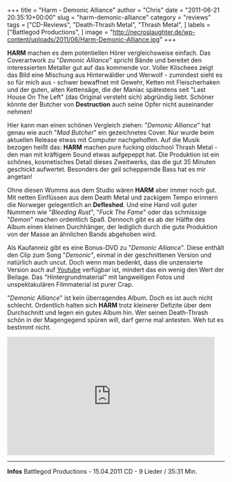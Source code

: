 +++
title = "Harm - Demonic Alliance"
author = "Chris"
date = "2011-06-21 20:35:10+00:00"
slug = "harm-demonic-alliance"
category = "reviews"
tags = ["CD-Reviews", "Death-Thrash Metal", "Thrash Metal", ]
labels = ["Battlegod Productions", ]
image = "http://necroslaughter.de/wp-content/uploads/2011/06/Harm-Demonic-Alliance.jpg"
+++

**HARM** machen es dem potentiellen Hörer vergleichsweise einfach. Das Coverartwork zu "_Demonic Alliance_" spricht Bände und bereitet den interessierten Metaller gut auf das kommende vor. Voller Klischees zeigt das Bild eine Mischung aus Hinterwäldler und Werwolf - zumindest sieht es so für mich aus - schwer bewaffnet mit Gewehr, Ketten mit Fleischerhaken und der guten, alten Kettensäge, die der Maniac spätestens seit "Last House On The Left" (das Original versteht sich) abgründig liebt. Schöner könnte der Butcher von **Destruction** auch seine Opfer nicht auseinander nehmen!

Hier kann man einen schönen Vergleich ziehen: "_Demonic Alliance_" hat genau wie auch "_Mad Butcher_" ein gezeichnetes Cover. Nur wurde beim aktuellen Release etwas mit Computer nachgeholfen. Auf die Musik bezogen heißt das: **HARM** machen pure fucking oldschool Thrash Metal - den man mit kräftigem Sound etwas aufgepeppt hat. Die Produktion ist ein schönes, kosmetisches Detail dieses Zweitwerks, das die gut 35 Minuten geschickt aufwertet. Besonders der geil scheppernde Bass hat es mir angetan!

Ohne diesen Wumms aus dem Studio wären **HARM** aber immer noch gut. Mit netten Einflüssen aus dem Death Metal und zackigem Tempo erinnern die Norweger gelegentlich an **Defleshed**. Und eine Hand voll guter Nummern wie "_Bleeding Rust_", "_Fuck The Fame_" oder das schmissige "_Demon_" machen ordentlich Spaß.
Dennoch gibt es ab der Hälfte des Album einen kleinen Durchhänger, der lediglich durch die gute Produktion von der Masse an ähnlichen Bands abgehoben wird.

Als Kaufanreiz gibt es eine Bonus-DVD zu "_Demonic Alliance_". Diese enthält den Clip zum Song "_Demonic_", einmal in der geschnittenen Version und natürlich auch uncut. Doch wenn man bedenkt, dass die unzensierte Version auch auf <a href="http://www.youtube.com/watch?v=e-QLRDqM3Cw">Youtube</a> verfügbar ist, mindert das ein wenig den Wert der Beilage. Das "Hintergrundmaterial" mit langweiligen Fotos und unspektakulären Filmmaterial ist purer Crap.

"_Demonic Alliance_" ist kein überragendes Album. Doch es ist auch nicht schlecht. Ordentlich halten sich **HARM** trotz kleinerer Defizite über dem Durchschnitt und legen ein gutes Album hin. Wer seinen Death-Thrash schön in der Magengegend spüren will, darf gerne mal antesten. Weh tut es bestimmt nicht.

<iframe allowfullscreen="" frameborder="0" height="273" src="http://www.youtube.com/embed/e-QLRDqM3Cw" width="480"></iframe>





---
**Infos**
Battlegod Productions - 15.04.2011
CD - 9 Lieder / 35:31 Min.
